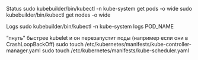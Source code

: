 Status
sudo kubebuilder/bin/kubectl -n kube-system get pods -o wide
sudo kubebuilder/bin/kubectl get nodes -o wide

Logs
sudo kubebuilder/bin/kubectl -n kube-system logs POD_NAME

“пнуть” быстрее kubelet и он перезапустит поды (например если они в CrashLoopBackOff)
sudo touch /etc/kubernetes/manifests/kube-controller-manager.yaml
sudo touch /etc/kubernetes/manifests/kube-scheduler.yaml